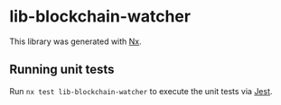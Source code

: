 # lib-blockchain-watcher

This library was generated with [Nx](https://nx.dev).

## Running unit tests

Run `nx test lib-blockchain-watcher` to execute the unit tests via [Jest](https://jestjs.io).

